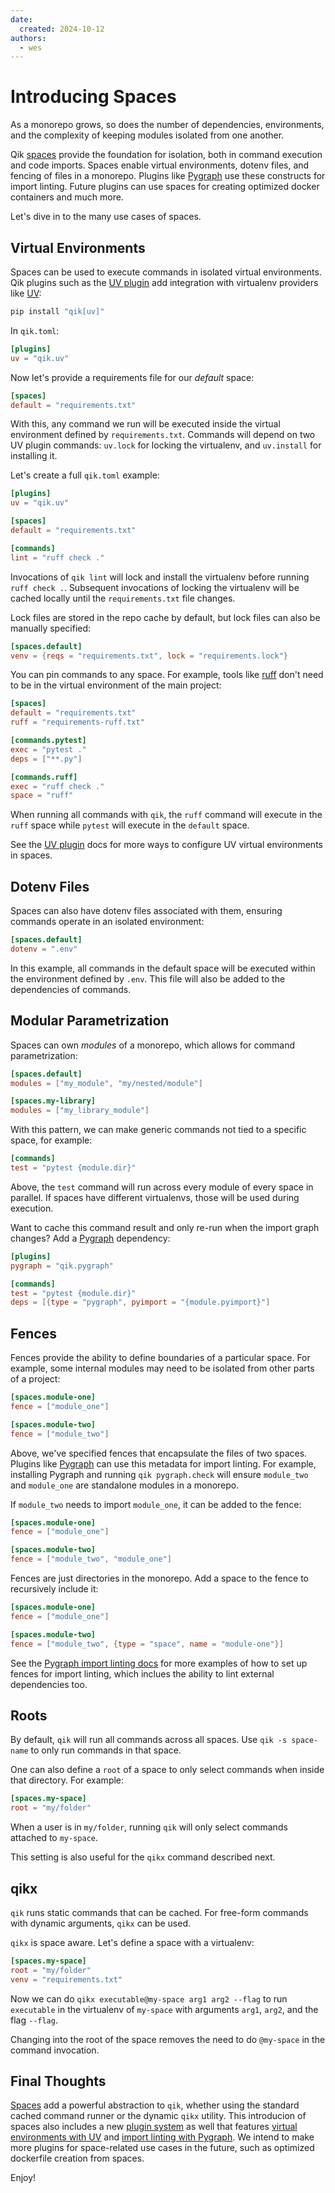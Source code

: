 ```yaml
---
date:
  created: 2024-10-12
authors:
  - wes
---
```


# Introducing Spaces

As a monorepo grows, so does the number of dependencies, environments, and the complexity of keeping modules isolated from one another.

Qik [spaces](../../spaces.md) provide the foundation for isolation, both in command execution and code imports. Spaces enable virtual environments, dotenv files, and fencing of files in a monorepo. Plugins like [Pygraph](../../plugin_pygraph.md) use these constructs for import linting. Future plugins can use spaces for creating optimized docker containers and much more.

Let's dive in to the many use cases of spaces.

<!-- more -->

## Virtual Environments

Spaces can be used to execute commands in isolated virtual environments. Qik plugins such as the [UV plugin](../../plugin_uv.md) add integration with virtualenv providers like [UV](https://github.com/astral-sh/uv):

```bash
pip install "qik[uv]"
```

In `qik.toml`:

```toml
[plugins]
uv = "qik.uv"
```

Now let's provide a requirements file for our *default* space:

```toml
[spaces]
default = "requirements.txt"
```

With this, any command we run will be executed inside the virtual environment defined by `requirements.txt`. Commands will depend on two UV plugin commands: `uv.lock` for locking the virtualenv, and `uv.install` for installing it.

Let's create a full `qik.toml` example:

```toml
[plugins]
uv = "qik.uv"

[spaces]
default = "requirements.txt"

[commands]
lint = "ruff check ."
```

Invocations of `qik lint` will lock and install the virtualenv before running `ruff check .`. Subsequent invocations of locking the virtualenv will be cached locally until the `requirements.txt` file changes.

Lock files are stored in the repo cache by default, but lock files can also be manually specified:

```toml
[spaces.default]
venv = {reqs = "requirements.txt", lock = "requirements.lock"}
```

You can pin commands to any space. For example, tools like [ruff](https://github.com/astral-sh/ruff) don't need to be in the virtual environment of the main project:

```toml
[spaces]
default = "requirements.txt"
ruff = "requirements-ruff.txt"

[commands.pytest]
exec = "pytest ."
deps = ["**.py"]

[commands.ruff]
exec = "ruff check ."
space = "ruff"
```

When running all commands with `qik`, the `ruff` command will execute in the `ruff` space while `pytest` will execute in the `default` space.

See the [UV plugin](../../plugin_uv.md) docs for more ways to configure UV virtual environments in spaces.

## Dotenv Files

Spaces can also have dotenv files associated with them, ensuring commands operate in an isolated environment:

```toml
[spaces.default]
dotenv = ".env"
```

In this example, all commands in the default space will be executed within the environment defined by `.env`. This file will also be added to the dependencies of commands.

## Modular Parametrization

Spaces can own *modules* of a monorepo, which allows for command parametrization:

```toml
[spaces.default]
modules = ["my_module", "my/nested/module"]

[spaces.my-library]
modules = ["my_library_module"]
```

With this pattern, we can make generic commands not tied to a specific space, for example:

```toml
[commands]
test = "pytest {module.dir}"
```

Above, the `test` command will run across every module of every space in parallel. If spaces have different virtualenvs, those will be used during execution.

Want to cache this command result and only re-run when the import graph changes? Add a [Pygraph](../../plugin_pygraph.md) dependency:

```toml
[plugins]
pygraph = "qik.pygraph"

[commands]
test = "pytest {module.dir}"
deps = [{type = "pygraph", pyimport = "{module.pyimport}"]
```


## Fences

Fences provide the ability to define boundaries of a particular space. For example, some internal modules may need to be isolated from other parts of a project:

```toml
[spaces.module-one]
fence = ["module_one"]

[spaces.module-two]
fence = ["module_two"]
```

Above, we've specified fences that encapsulate the files of two spaces. Plugins like [Pygraph](../../plugin_pygraph.md) can use this metadata for import linting. For example, installing Pygraph and running `qik pygraph.check` will ensure `module_two` and `module_one` are standalone modules in a monorepo.

If `module_two` needs to import `module_one`, it can be added to the fence:

```toml
[spaces.module-one]
fence = ["module_one"]

[spaces.module-two]
fence = ["module_two", "module_one"]
```

Fences are just directories in the monorepo. Add a space to the fence to recursively include it:

```toml
[spaces.module-one]
fence = ["module_one"]

[spaces.module-two]
fence = ["module_two", {type = "space", name = "module-one"}]
```

See the [Pygraph import linting docs](../../plugin_pygraph.md#import-linting) for more examples of how to set up fences for import linting, which inclues the ability to lint external dependencies too.

## Roots

By default, `qik` will run all commands across all spaces. Use `qik -s space-name` to only run commands in that space.

One can also define a `root` of a space to only select commands when inside that directory. For example:

```toml
[spaces.my-space]
root = "my/folder"
```

When a user is in `my/folder`, running `qik` will only select commands attached to `my-space`.

This setting is also useful for the `qikx` command described next.

## qikx

`qik` runs static commands that can be cached. For free-form commands with dynamic arguments, `qikx` can be used.

`qikx` is space aware. Let's define a space with a virtualenv:

```toml
[spaces.my-space]
root = "my/folder"
venv = "requirements.txt"
```

Now we can do `qikx executable@my-space arg1 arg2 --flag` to run `executable` in the virtualenv of `my-space` with arguments `arg1`, `arg2`, and the flag `--flag`.

Changing into the root of the space removes the need to do `@my-space` in the command invocation.

## Final Thoughts

[Spaces](../../spaces.md) add a powerful abstraction to `qik`, whether using the standard cached command runner or the dynamic `qikx` utility. This introducion of spaces also includes a new [plugin system](../../plugin_intro.md) as well that features [virtual environments with UV](../../plugin_uv.md) and [import linting with Pygraph](../../plugin_pygraph.md). We intend to make more plugins for space-related use cases in the future, such as optimized dockerfile creation from spaces.

Enjoy!
